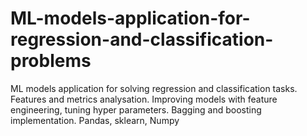 # ML-models-application-for-regression-and-classification-problems
ML models application for solving regression and classification tasks. Features and metrics analysation. Improving models with feature engineering, tuning hyper parameters. Bagging and boosting implementation. Pandas, sklearn, Numpy
